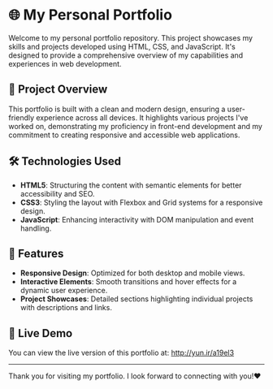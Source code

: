 # 🌐 My Personal Portfolio

Welcome to my personal portfolio repository. This project showcases my skills and projects developed using HTML, CSS, and JavaScript. It's designed to provide a comprehensive overview of my capabilities and experiences in web development.

## 📁 Project Overview

This portfolio is built with a clean and modern design, ensuring a user-friendly experience across all devices. It highlights various projects I've worked on, demonstrating my proficiency in front-end development and my commitment to creating responsive and accessible web applications.

## 🛠️ Technologies Used

- **HTML5**: Structuring the content with semantic elements for better accessibility and SEO.
- **CSS3**: Styling the layout with Flexbox and Grid systems for a responsive design.
- **JavaScript**: Enhancing interactivity with DOM manipulation and event handling.

## 🚀 Features

- **Responsive Design**: Optimized for both desktop and mobile views.
- **Interactive Elements**: Smooth transitions and hover effects for a dynamic user experience.
- **Project Showcases**: Detailed sections highlighting individual projects with descriptions and links.


## 🔗 Live Demo

You can view the live version of this portfolio at: http://yun.ir/a19el3


---

Thank you for visiting my portfolio. I look forward to connecting with you!❤️


